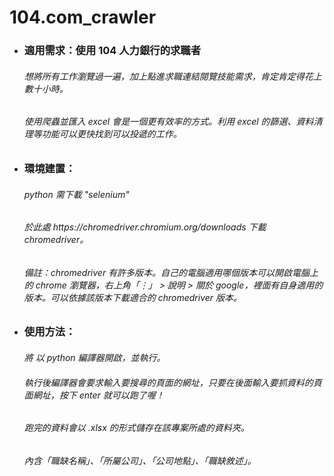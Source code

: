 # 104.com_crawler

* <h3> 適用需求：使用 104 人力銀行的求職者
    <h6> 想將所有工作瀏覽過一遍，加上點進求職連結閱覽技能需求，肯定肯定得花上數十小時。
    <h6> 使用爬蟲並匯入 excel 會是一個更有效率的方式。利用 excel 的篩選、資料清理等功能可以更快找到可以投遞的工作。
    
* <h3> 環境建置：
    <h6> python 需下載 "selenium"  
    <h6> 於此處 https://chromedriver.chromium.org/downloads 下載 chromedriver。
    <h6> 備註：chromedriver 有許多版本。自己的電腦適用哪個版本可以開啟電腦上的 chrome 瀏覽器，右上角「⋮」 > 說明 > 關於 google，裡面有自身適用的版本。可以依據該版本下載適合的 chromedriver 版本。
    
* <h3> 使用方法：
    <h6> 將 <grabbing.py> 以 python 編譯器開啟，並執行。
    <h6> 執行後編譯器會要求輸入要搜尋的頁面的網址，只要在後面輸入要抓資料的頁面網址，按下 enter 就可以跑了喔！
    <h6> 跑完的資料會以 .xlsx 的形式儲存在該專案所處的資料夾。
    <h6> 內含「職缺名稱」、「所屬公司」、「公司地點」、「職缺敘述」。
